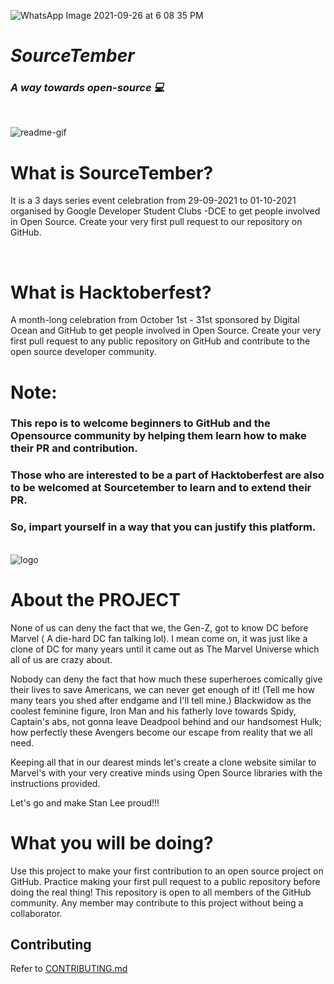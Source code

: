 ![WhatsApp Image 2021-09-26 at 6 08 35 PM](https://user-images.githubusercontent.com/56972234/135505931-e8c06d71-f14c-471b-9ece-018d16da6ac0.jpeg)

# *_SourceTember_* #
### *A way towards open-source 💻* ###

<br>

![readme-gif](https://user-images.githubusercontent.com/56972234/135506019-4e5e1be0-c4bb-4fa9-aec2-8bc80b0d01b1.gif)


# What is SourceTember? #
It is a 3 days series event celebration from  29-09-2021 to 01-10-2021 organised by Google Developer Student Clubs -DCE  to get people involved in Open Source. Create your very first pull request  to our repository on GitHub.

<br>

# What is Hacktoberfest? #
A month-long celebration from October 1st - 31st sponsored by Digital Ocean and GitHub to get people involved in Open Source. Create your very first pull request to any public repository on GitHub and contribute to the open source developer community.

# Note:  #
### This repo is to welcome beginners to GitHub and the Opensource community by helping them learn how to make their PR and contribution. ###

### Those who are interested to be a part of Hacktoberfest are also to be welcomed at Sourcetember to learn and to extend their PR. 
### So, impart yourself in a way  that you can justify this platform. ###
<br>





<img src="./assets/images/readme-gif.gif"  alt="logo" align="center"/>





# About the PROJECT #

None of us can deny the fact that we, the Gen-Z, got to know DC before Marvel ( A die-hard DC fan talking lol). I mean come on, it was just like a clone of DC for many years until it came out as The Marvel Universe which all of us are crazy about. 

Nobody can deny the fact that how much these superheroes comically give their lives to save Americans, we can never get enough of it!
(Tell me how many tears you shed after endgame and I'll tell mine.)
Blackwidow as the coolest feminine figure, Iron Man and his fatherly love towards Spidy, Captain's abs, not gonna leave Deadpool behind and our handsomest Hulk;
how perfectly these Avengers become our escape from reality that we all need. 

Keeping all that in our dearest minds let's create a clone website similar to Marvel's with your very creative minds using Open Source libraries with the instructions provided. 

Let's go and make Stan Lee proud!!!



# What you will be doing? #

Use this project to make your first contribution to an open source project on GitHub. Practice making your first pull request to a public repository before doing the real thing!
This repository is open to all members of the GitHub community. Any member may contribute to this project without being a collaborator.

## Contributing

Refer to [CONTRIBUTING.md](https://github.com/Dsc-Dce/Marvel-web-app/blob/main/CONTRIBUTING.md)
